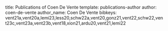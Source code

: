 title: Publications of Coen De Vente
template: publications-author
author: coen-de-vente
author_name: Coen De Vente
bibkeys: vent21a,vent20a,lemi23,less20,schw22a,vent20,gonz21,vent22,schw22,vent23c,vent23a,vent23b,vent18,xion21,ardu20,vent21,lemi22